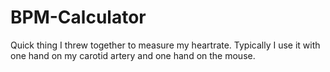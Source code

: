 # BPM-Calculator
Quick thing I threw together to measure my heartrate. Typically I use it with one hand on my carotid artery and one hand on the mouse.

